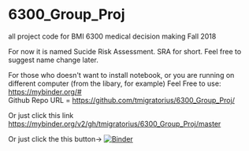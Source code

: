 # 6300_Group_Proj
all project code for BMI 6300 medical decision making Fall 2018

For now it is named Sucide Risk Assessment. SRA for short. Feel free to suggest name change later.

For those who doesn't want to install notebook, or you are running on different computer (from the libary, for example)
Feel Free to use:  
https://mybinder.org/#  
Github Repo URL = https://github.com/tmigratorius/6300_Group_Proj/

Or just click this link https://mybinder.org/v2/gh/tmigratorius/6300_Group_Proj/master

Or just click the this button->
[![Binder](https://mybinder.org/badge_logo.svg)](https://mybinder.org/v2/gh/tmigratorius/6300_Group_Proj/master)


